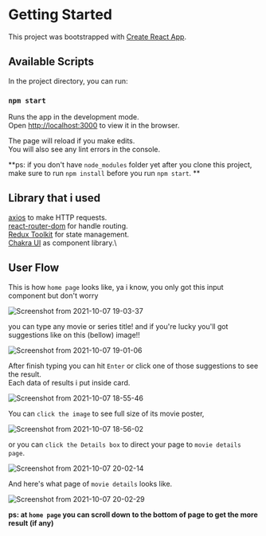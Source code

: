 # Getting Started

This project was bootstrapped with [Create React App](https://github.com/facebook/create-react-app).

## Available Scripts

In the project directory, you can run:

### `npm start`

Runs the app in the development mode.\
Open [http://localhost:3000](http://localhost:3000) to view it in the browser.

The page will reload if you make edits.\
You will also see any lint errors in the console.

**ps: if you don't have `node_modules` folder yet after you clone this project, make sure to run `npm install` before you run `npm start`.
**

## Library that i used
[axios](https://www.npmjs.com/package/axios) to make HTTP requests.\
[react-router-dom](https://www.npmjs.com/package/react-router-dom) for handle routing.\
[Redux Toolkit](https://www.npmjs.com/package/@reduxjs/toolkit) for state management.\
[Chakra UI](https://www.npmjs.com/package/@chakra-ui/react) as component library.\


## User Flow

This is how `home page` looks like, ya i know, you only got this input component but don't worry

![Screenshot from 2021-10-07 19-03-37](https://user-images.githubusercontent.com/44330480/136380513-0a544039-249f-484f-bc99-226a5531470b.png)

you can type any movie or series title! and if you're lucky you'll got suggestions like on this (bellow) image!!

![Screenshot from 2021-10-07 19-01-06](https://user-images.githubusercontent.com/44330480/136380181-5a5d3a19-9ca5-491f-8c12-8d33959ed883.png)

After finish typing you can hit `Enter` or click one of those suggestions to see the result.\
Each data of results i put inside card.

![Screenshot from 2021-10-07 18-55-46](https://user-images.githubusercontent.com/44330480/136379644-c4b06718-ef71-4c65-8253-9de70ab11c3d.png)

You can `click the image` to see full size of its movie poster,

![Screenshot from 2021-10-07 18-56-02](https://user-images.githubusercontent.com/44330480/136379665-cbeea8cf-a41e-403a-b4bd-3079ebe63675.png)

or you can `click the Details box` to direct your page to `movie details page`.

![Screenshot from 2021-10-07 20-02-14](https://user-images.githubusercontent.com/44330480/136389406-ce04f57c-502b-4e43-9f47-698b9db635e4.png)

And here's what page of `movie details` looks like.

![Screenshot from 2021-10-07 20-02-29](https://user-images.githubusercontent.com/44330480/136389464-871b59c6-555b-4bf4-9ca4-baa2487119fa.png)

**ps: at `home page` you can scroll down to the bottom of page to get the more result (if any)**

